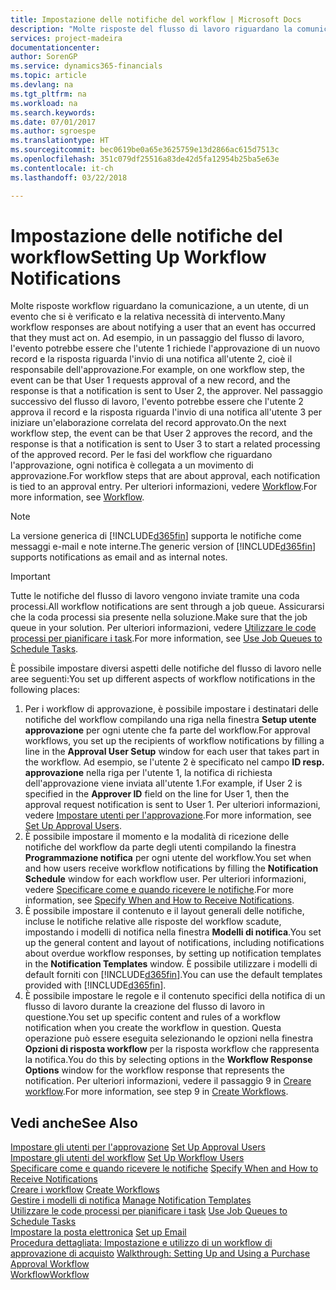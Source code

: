 ```yaml
---
title: Impostazione delle notifiche del workflow | Microsoft Docs
description: "Molte risposte del flusso di lavoro riguardano la comunicazione, a un utente, di un evento che si è verificato e la relativa necessità di intervento. Ad esempio, in un passaggio del flusso di lavoro, l'evento potrebbe essere che l'utente 1 richiede l'approvazione di un nuovo record e la risposta riguarda l'invio di una notifica all'utente 2, cioè il responsabile dell'approvazione. Nel passaggio successivo del flusso di lavoro, l'evento potrebbe essere che l'utente 2 approva il record e la risposta riguarda l'invio di una notifica all'utente 3 per iniziare un'elaborazione correlata del record approvato. Per le fasi del workflow che riguardano l'approvazione, ogni notifica è collegata a un movimento di approvazione."
services: project-madeira
documentationcenter: 
author: SorenGP
ms.service: dynamics365-financials
ms.topic: article
ms.devlang: na
ms.tgt_pltfrm: na
ms.workload: na
ms.search.keywords: 
ms.date: 07/01/2017
ms.author: sgroespe
ms.translationtype: HT
ms.sourcegitcommit: bec0619be0a65e3625759e13d2866ac615d7513c
ms.openlocfilehash: 351c079df25516a83de42d5fa12954b25ba5e63e
ms.contentlocale: it-ch
ms.lasthandoff: 03/22/2018

---
```

# <a name="setting-up-workflow-notifications"></a><span data-ttu-id="16d63-106">Impostazione delle notifiche del workflow</span><span class="sxs-lookup"><span data-stu-id="16d63-106">Setting Up Workflow Notifications</span></span>
<span data-ttu-id="16d63-107">Molte risposte workflow riguardano la comunicazione, a un utente, di un evento che si è verificato e la relativa necessità di intervento.</span><span class="sxs-lookup"><span data-stu-id="16d63-107">Many workflow responses are about notifying a user that an event has occurred that they must act on.</span></span> <span data-ttu-id="16d63-108">Ad esempio, in un passaggio del flusso di lavoro, l'evento potrebbe essere che l'utente 1 richiede l'approvazione di un nuovo record e la risposta riguarda l'invio di una notifica all'utente 2, cioè il responsabile dell'approvazione.</span><span class="sxs-lookup"><span data-stu-id="16d63-108">For example, on one workflow step, the event can be that User 1 requests approval of a new record, and the response is that a notification is sent to User 2, the approver.</span></span> <span data-ttu-id="16d63-109">Nel passaggio successivo del flusso di lavoro, l'evento potrebbe essere che l'utente 2 approva il record e la risposta riguarda l'invio di una notifica all'utente 3 per iniziare un'elaborazione correlata del record approvato.</span><span class="sxs-lookup"><span data-stu-id="16d63-109">On the next workflow step, the event can be that User 2 approves the record, and the response is that a notification is sent to User 3 to start a related processing of the approved record.</span></span> <span data-ttu-id="16d63-110">Per le fasi del workflow che riguardano l'approvazione, ogni notifica è collegata a un movimento di approvazione.</span><span class="sxs-lookup"><span data-stu-id="16d63-110">For workflow steps that are about approval, each notification is tied to an approval entry.</span></span> <span data-ttu-id="16d63-111">Per ulteriori informazioni, vedere [Workflow](across-workflow.md).</span><span class="sxs-lookup"><span data-stu-id="16d63-111">For more information, see [Workflow](across-workflow.md).</span></span>  

> [!NOTE]  
>  <span data-ttu-id="16d63-112">La versione generica di [!INCLUDE[d365fin](includes/d365fin_md.md)] supporta le notifiche come messaggi e-mail e note interne.</span><span class="sxs-lookup"><span data-stu-id="16d63-112">The generic version of [!INCLUDE[d365fin](includes/d365fin_md.md)] supports notifications as email and as internal notes.</span></span>  

> [!IMPORTANT]  
>  <span data-ttu-id="16d63-113">Tutte le notifiche del flusso di lavoro vengono inviate tramite una coda processi.</span><span class="sxs-lookup"><span data-stu-id="16d63-113">All workflow notifications are sent through a job queue.</span></span> <span data-ttu-id="16d63-114">Assicurarsi che la coda processi sia presente nella soluzione.</span><span class="sxs-lookup"><span data-stu-id="16d63-114">Make sure that the job queue in your solution.</span></span> <span data-ttu-id="16d63-115">Per ulteriori informazioni, vedere [Utilizzare le code processi per pianificare i task](admin-job-queues-schedule-tasks.md).</span><span class="sxs-lookup"><span data-stu-id="16d63-115">For more information, see [Use Job Queues to Schedule Tasks](admin-job-queues-schedule-tasks.md).</span></span>

<span data-ttu-id="16d63-116">È possibile impostare diversi aspetti delle notifiche del flusso di lavoro nelle aree seguenti:</span><span class="sxs-lookup"><span data-stu-id="16d63-116">You set up different aspects of workflow notifications in the following places:</span></span>  

1.  <span data-ttu-id="16d63-117">Per i workflow di approvazione, è possibile impostare i destinatari delle notifiche del workflow compilando una riga nella finestra **Setup utente approvazione** per ogni utente che fa parte del workflow.</span><span class="sxs-lookup"><span data-stu-id="16d63-117">For approval workflows, you set up the recipients of workflow notifications by filling a line in the **Approval User Setup** window for each user that takes part in the workflow.</span></span> <span data-ttu-id="16d63-118">Ad esempio, se l'utente 2 è specificato nel campo **ID resp. approvazione** nella riga per l'utente 1, la notifica di richiesta dell'approvazione viene inviata all'utente 1.</span><span class="sxs-lookup"><span data-stu-id="16d63-118">For example, if User 2 is specified in the **Approver ID** field on the line for User 1, then the approval request notification is sent to User 1.</span></span> <span data-ttu-id="16d63-119">Per ulteriori informazioni, vedere [Impostare utenti per l'approvazione](across-how-to-set-up-approval-users.md).</span><span class="sxs-lookup"><span data-stu-id="16d63-119">For more information, see [Set Up Approval Users](across-how-to-set-up-approval-users.md).</span></span>  
2.  <span data-ttu-id="16d63-120">È possibile impostare il momento e la modalità di ricezione delle notifiche del workflow da parte degli utenti compilando la finestra **Programmazione notifica**  per ogni utente del workflow.</span><span class="sxs-lookup"><span data-stu-id="16d63-120">You set when and how users receive workflow notifications by filling the **Notification Schedule** window for each workflow user.</span></span> <span data-ttu-id="16d63-121">Per ulteriori informazioni, vedere [Specificare come e quando ricevere le notifiche](across-how-to-specify-when-and-how-to-receive-notifications.md).</span><span class="sxs-lookup"><span data-stu-id="16d63-121">For more information, see [Specify When and How to Receive Notifications](across-how-to-specify-when-and-how-to-receive-notifications.md).</span></span>  
3.  <span data-ttu-id="16d63-122">È possibile impostare il contenuto e il layout generali delle notifiche, incluse le notifiche relative alle risposte del workflow scadute, impostando i modelli di notifica nella finestra **Modelli di notifica**.</span><span class="sxs-lookup"><span data-stu-id="16d63-122">You set up the general content and layout of notifications, including notifications about overdue workflow responses, by setting up notification templates in the **Notification Templates** window.</span></span> <span data-ttu-id="16d63-123">È possibile utilizzare i modelli di default forniti con [!INCLUDE[d365fin](includes/d365fin_md.md)].</span><span class="sxs-lookup"><span data-stu-id="16d63-123">You can use the default templates provided with [!INCLUDE[d365fin](includes/d365fin_md.md)].</span></span>  
4.  <span data-ttu-id="16d63-124">È possibile impostare le regole e il contenuto specifici della notifica di un flusso di lavoro durante la creazione del flusso di lavoro in questione.</span><span class="sxs-lookup"><span data-stu-id="16d63-124">You set up specific content and rules of a workflow notification when you create the workflow in question.</span></span> <span data-ttu-id="16d63-125">Questa operazione può essere eseguita selezionando le opzioni nella finestra **Opzioni di risposta workflow** per la risposta workflow che rappresenta la notifica.</span><span class="sxs-lookup"><span data-stu-id="16d63-125">You do this by selecting options in the **Workflow Response Options** window for the workflow response that represents the notification.</span></span> <span data-ttu-id="16d63-126">Per ulteriori informazioni, vedere il passaggio 9 in [Creare workflow](across-how-to-create-workflows.md).</span><span class="sxs-lookup"><span data-stu-id="16d63-126">For more information, see step 9 in [Create Workflows](across-how-to-create-workflows.md).</span></span>  

## <a name="see-also"></a><span data-ttu-id="16d63-127">Vedi anche</span><span class="sxs-lookup"><span data-stu-id="16d63-127">See Also</span></span>  
 <span data-ttu-id="16d63-128">[Impostare gli utenti per l'approvazione](across-how-to-set-up-approval-users.md) </span><span class="sxs-lookup"><span data-stu-id="16d63-128">[Set Up Approval Users](across-how-to-set-up-approval-users.md) </span></span>  
 <span data-ttu-id="16d63-129">[Impostare gli utenti del workflow](across-how-to-set-up-workflow-users.md) </span><span class="sxs-lookup"><span data-stu-id="16d63-129">[Set Up Workflow Users](across-how-to-set-up-workflow-users.md) </span></span>  
 <span data-ttu-id="16d63-130">[Specificare come e quando ricevere le notifiche](across-how-to-specify-when-and-how-to-receive-notifications.md) </span><span class="sxs-lookup"><span data-stu-id="16d63-130">[Specify When and How to Receive Notifications](across-how-to-specify-when-and-how-to-receive-notifications.md) </span></span>  
 <span data-ttu-id="16d63-131">[Creare i workflow](across-how-to-create-workflows.md) </span><span class="sxs-lookup"><span data-stu-id="16d63-131">[Create Workflows](across-how-to-create-workflows.md) </span></span>  
 <span data-ttu-id="16d63-132">[Gestire i modelli di notifica](across-how-to-manage-notification-templates.md) </span><span class="sxs-lookup"><span data-stu-id="16d63-132">[Manage Notification Templates](across-how-to-manage-notification-templates.md) </span></span>  
 <span data-ttu-id="16d63-133">[Utilizzare le code processi per pianificare i task](admin-job-queues-schedule-tasks.md) </span><span class="sxs-lookup"><span data-stu-id="16d63-133">[Use Job Queues to Schedule Tasks](admin-job-queues-schedule-tasks.md) </span></span>  
 <span data-ttu-id="16d63-134">[Impostare la posta elettronica](madeira-how-setup-email.md) </span><span class="sxs-lookup"><span data-stu-id="16d63-134">[Set up Email](madeira-how-setup-email.md) </span></span>  
 <span data-ttu-id="16d63-135">[Procedura dettagliata: Impostazione e utilizzo di un workflow di approvazione di acquisto](walkthrough-setting-up-and-using-a-purchase-approval-workflow.md) </span><span class="sxs-lookup"><span data-stu-id="16d63-135">[Walkthrough: Setting Up and Using a Purchase Approval Workflow](walkthrough-setting-up-and-using-a-purchase-approval-workflow.md) </span></span>  
 [<span data-ttu-id="16d63-136">Workflow</span><span class="sxs-lookup"><span data-stu-id="16d63-136">Workflow</span></span>](across-workflow.md)   

